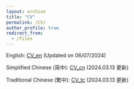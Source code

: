 ```yaml
---
layout: archive
title: "CV"
permalink: /CV/
author_profile: true
redirect_from:
  - /files
---
```


English: <a href="/files/CV_JiaweiDu_en.pdf" target="_blank">CV_en</a> (Updated on 06/07/2024)

Simplified Chinese (简中): <a href="/files/CV_JiaweiDu_cn.pdf" target="_blank">CV_cn</a> (2024.03.13 更新)

Traditional Chinese (繁中): <a href="/files/CV_JiaweiDu_tc.pdf" target="_blank">CV_tc</a> (2024.03.13 更新)